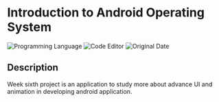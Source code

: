 # Introduction to Android Operating System

![Programming Language](https://img.shields.io/badge/Programming%20Language-Java-red)
![Code Editor](https://img.shields.io/badge/Code%20Editor-Android%20Studio-blue)
![Original Date](https://img.shields.io/badge/Original%20Date-Mar%208%2C%202021-important)

## Description 

Week sixth project is an application to study more about advance UI and animation in developing android application. 